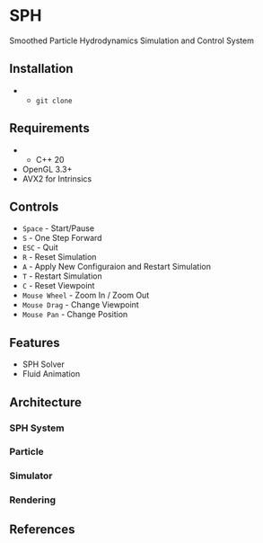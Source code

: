 # SPH

Smoothed Particle Hydrodynamics Simulation and Control System

## Installation

- - `git clone `

## Requirements

- - C++ 20
- OpenGL 3.3+
- AVX2 for Intrinsics

## Controls

- `Space` - Start/Pause
- `S` - One Step Forward
- `ESC` - Quit
- `R` - Reset Simulation
- `A` - Apply New Configuraion and Restart Simulation
- `T` - Restart Simulation
- `C` - Reset Viewpoint
- `Mouse Wheel` - Zoom In / Zoom Out
- `Mouse Drag` - Change Viewpoint  
- `Mouse Pan`  - Change Position

## Features

- SPH Solver
- Fluid Animation

## Architecture

### SPH System

### Particle

### Simulator

### Rendering

## References

